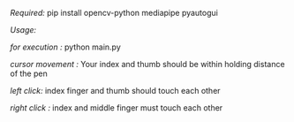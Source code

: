 *Required:*
pip install opencv-python mediapipe pyautogui

*Usage:*

*for execution :* python main.py

*cursor movement :* Your index and thumb should be within holding distance of the pen

*left click:* index finger and thumb should touch each other

*right click :* index and middle finger must touch each other

